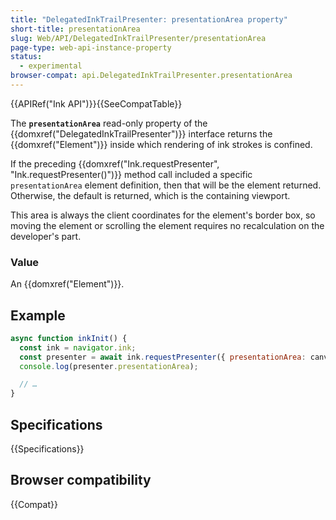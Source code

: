 ```yaml
---
title: "DelegatedInkTrailPresenter: presentationArea property"
short-title: presentationArea
slug: Web/API/DelegatedInkTrailPresenter/presentationArea
page-type: web-api-instance-property
status:
  - experimental
browser-compat: api.DelegatedInkTrailPresenter.presentationArea
---
```


{{APIRef("Ink API")}}{{SeeCompatTable}}

The **`presentationArea`** read-only property of the {{domxref("DelegatedInkTrailPresenter")}} interface returns the {{domxref("Element")}} inside which rendering of ink strokes is confined.

If the preceding {{domxref("Ink.requestPresenter", "Ink.requestPresenter()")}} method call included a specific `presentationArea` element definition, then that will be the element returned. Otherwise, the default is returned, which is the containing viewport.

This area is always the client coordinates for the element's border box, so moving the element or scrolling the element requires no recalculation on the developer's part.

### Value

An {{domxref("Element")}}.

## Example

```js
async function inkInit() {
  const ink = navigator.ink;
  const presenter = await ink.requestPresenter({ presentationArea: canvas });
  console.log(presenter.presentationArea);

  // …
}
```

## Specifications

{{Specifications}}

## Browser compatibility

{{Compat}}
